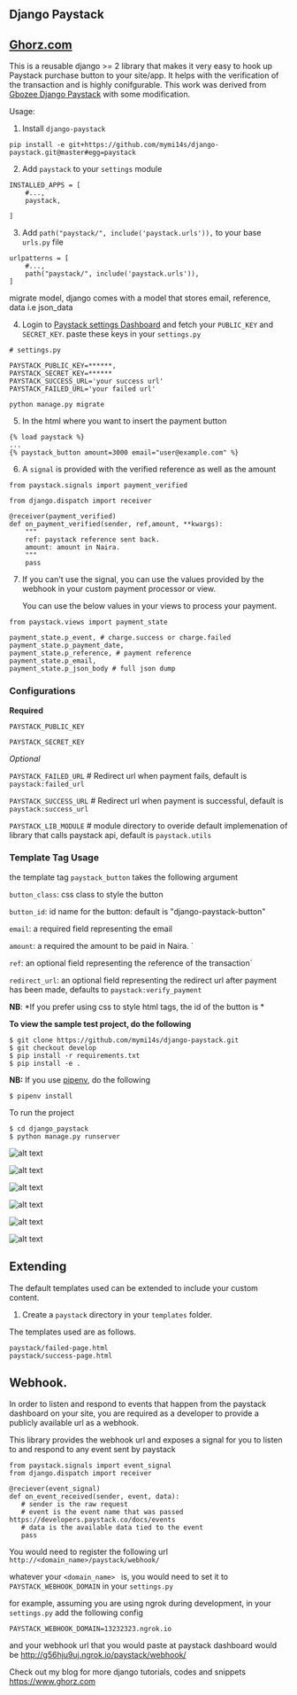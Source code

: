 ## Django Paystack

## <a href="https://www.ghorz.com">Ghorz.com</a>

This is a reusable django >= 2 library that makes it very easy to hook up Paystack purchase button to your site/app. It helps with the verification of the transaction and is highly conifgurable. This work was derived from <a href="https://github.com/gbozee/django-paystack">Gbozee Django Paystack</a> with some modification.

Usage:

1. Install `django-paystack`
```
pip install -e git+https://github.com/mymi14s/django-paystack.git@master#egg=paystack
```

2. Add `paystack` to your `settings` module
```
INSTALLED_APPS = [
    #...,
    paystack,

]
```

3. Add `path("paystack/", include('paystack.urls')),` to your base `urls.py` file
```
urlpatterns = [
    #...,
    path("paystack/", include('paystack.urls')),
]
```
  migrate model, django comes with a model that stores email, reference, data i.e json_data

4. Login to [Paystack settings Dashboard](https://dashboard.paystack.com/#/settings/developer) and fetch your `PUBLIC_KEY` and `SECRET_KEY`. paste these keys in your `settings.py`

```
# settings.py

PAYSTACK_PUBLIC_KEY=******,
PAYSTACK_SECRET_KEY=******
PAYSTACK_SUCCESS_URL='your success url'
PAYSTACK_FAILED_URL='your failed url'
```


```
python manage.py migrate
```

5. In the html where you want to insert the payment button

```
{% load paystack %}
...
{% paystack_button amount=3000 email="user@example.com" %}

```

6. A `signal` is provided with the verified  reference as well as the amount

```
from paystack.signals import payment_verified

from django.dispatch import receiver

@receiver(payment_verified)
def on_payment_verified(sender, ref,amount, **kwargs):
    """
    ref: paystack reference sent back.
    amount: amount in Naira.
    """
    pass
```

7. If you can't use the signal, you can use the values provided by the webhook in your
   custom payment processor or view.

   You can use the below values in your views to process your payment.
```
from paystack.views import payment_state

payment_state.p_event, # charge.success or charge.failed
payment_state.p_payment_date,
payment_state.p_reference, # payment reference
payment_state.p_email,
payment_state.p_json_body # full json dump
```

### Configurations

**Required**

`PAYSTACK_PUBLIC_KEY`

`PAYSTACK_SECRET_KEY`

_Optional_

`PAYSTACK_FAILED_URL` # Redirect url when payment fails, default is `paystack:failed_url`

`PAYSTACK_SUCCESS_URL` # Redirect url when payment is successful, default is `paystack:success_url`

`PAYSTACK_LIB_MODULE` # module directory to overide default implemenation of library that calls paystack api, default is `paystack.utils`


### Template Tag Usage

the template tag `paystack_button` takes the following argument

`button_class`: css class to style the button

`button_id`: id name for the button: default is "django-paystack-button"

`email`: a required field representing the email

`amount`: a required the amount to be paid in Naira. `

`ref`: an optional field representing the reference of the transaction`

`redirect_url`: an optional field representing the redirect url after payment has been made, defaults to `paystack:verify_payment`

**NB**: *If you prefer using css to style html tags, the id of the button is *


**To view the sample test project, do the following**
```
$ git clone https://github.com/mymi14s/django-paystack.git
$ git checkout develop
$ pip install -r requirements.txt
$ pip install -e .

```

**NB:** If you use [pipenv](), do the following
```
$ pipenv install

```

To run the project
```
$ cd django_paystack
$ python manage.py runserver

```

![alt text](./photo/paypage.png)


![alt text](./photo/paystack.png)


![alt text](./photo/paystacksuccess.png)


![alt text](./photo/paymentsuccess.png)


![alt text](./photo/adminhistorylisting.png)


![alt text](./photo/adminhistorydetail.png)


## Extending
The default templates used can be extended to include your custom content.

1. Create a `paystack` directory in your `templates` folder.

The templates used are as follows.

```
paystack/failed-page.html
paystack/success-page.html
```

## Webhook.
In order to listen and respond to events that happen from the paystack dashboard on your site, you are required as a developer to provide a publicly available url as a webhook.

This library provides the webhook url and exposes a signal for you to listen to and respond to any event sent by paystack

```
from paystack.signals import event_signal
from django.dispatch import receiver

@reciever(event_signal)
def on_event_received(sender, event, data):
   # sender is the raw request
   # event is the event name that was passed https://developers.paystack.co/docs/events
   # data is the available data tied to the event
   pass
```

You would need to register the following url
`http://<domain_name>/paystack/webhook/`

whatever your `<domain_name> ` is, you would need to set it to `PAYSTACK_WEBHOOK_DOMAIN` in your `settings.py`

for example, assuming you are using ngrok during development, in your `settings.py` add the following config

```
PAYSTACK_WEBHOOK_DOMAIN=13232323.ngrok.io
```

and your webhook url that you would paste at paystack dashboard would be
http://g56hju9uj.ngrok.io/paystack/webhook/

Check out my blog for more django tutorials, codes and snippets https://www.ghorz.com
